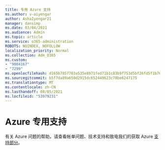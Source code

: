 ```yaml
---
title: 专用 Azure 支持
ms.author: v-aiyengar
author: AshaIyengar21
manager: dansimp
ms.date: 03/04/2021
ms.audience: Admin
ms.topic: article
ms.service: o365-administration
ROBOTS: NOINDEX, NOFOLLOW
localization_priority: Normal
ms.collection: Adm_O365
ms.custom:
- "9004167"
- "7299"
ms.openlocfilehash: d165b7857703a535e8971fed71b1c83b9f753d5bf26fd5f1b76fe583a6c61578
ms.sourcegitcommit: b5f7da89a650d2915dc652449623c78be6247175
ms.translationtype: MT
ms.contentlocale: zh-CN
ms.lasthandoff: 08/05/2021
ms.locfileid: "53979231"
---
```

# <a name="dedicated-azure-support"></a>Azure 专用支持

有关 Azure 问题的帮助，请查看帐单问题、技术支持和致电我们的获取 Azure [支持部分](https://go.microsoft.com/fwlink/?linkid=2081348)。
